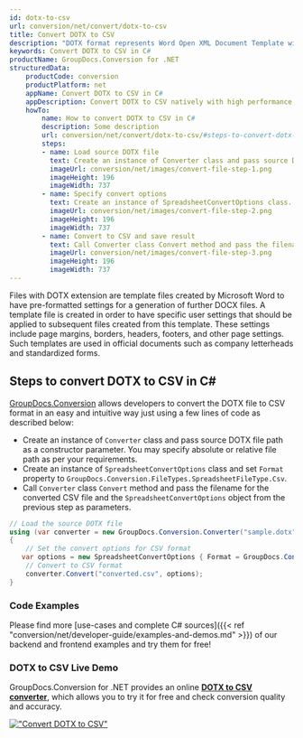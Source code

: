 ```yaml
---
id: dotx-to-csv
url: conversion/net/convert/dotx-to-csv
title: Convert DOTX to CSV
description: "DOTX format represents Word Open XML Document Template with .dotx extension. Learn how to convert DOTX to CSV file programmatically in C# language using GroupDocs.Conversion for .NET library."
keywords: Convert DOTX to CSV in C#
productName: GroupDocs.Conversion for .NET
structuredData:
    productCode: conversion
    productPlatform: net
    appName: Convert DOTX to CSV in C#
    appDescription: Convert DOTX to CSV natively with high performance using C# language and server side GroupDocs.Conversion for .NET APIs, without the use of any software like Microsoft or Open Office.
    howTo:
        name: How to convert DOTX to CSV in C# 
        description: Some description
        url: conversion/net/convert/dotx-to-csv/#steps-to-convert-dotx-to-csv-in-c
        steps:
        - name: Load source DOTX file 
          text: Create an instance of Converter class and pass source DOTX file path as a constructor parameter. You may specify absolute or relative file path as per your requirements. 
          imageUrl: conversion/net/images/convert-file-step-1.png
          imageHeight: 196
          imageWidth: 737
        - name: Specify convert options 
          text: Create an instance of SpreadsheetConvertOptions class.
          imageUrl: conversion/net/images/convert-file-step-2.png
          imageHeight: 196
          imageWidth: 737
        - name: Convert to CSV and save result 
          text: Call Converter class Convert method and pass the filename for the converted HTML file and the SpreadsheetConvertOptions object from the previous step as parameters.
          imageUrl: conversion/net/images/convert-file-step-3.png
          imageHeight: 196
          imageWidth: 737
---
```


Files with DOTX extension are template files created by Microsoft Word to have pre-formatted settings for a generation of further DOCX files. A template file is created in order to have specific user settings that should be applied to subsequent files created from this template. These settings include page margins, borders, headers, footers, and other page settings. Such templates are used in official documents such as company letterheads and standardized forms.

## Steps to convert DOTX to CSV in C#

[GroupDocs.Conversion](https://products.groupdocs.com/conversion/net) allows developers to convert the DOTX file to CSV format in an easy and intuitive way just using a few lines of code as described below:

* Create an instance of `Converter` class and pass source DOTX file path as a constructor parameter. You may specify absolute or relative file path as per your requirements. 
* Create an instance of `SpreadsheetConvertOptions` class and set `Format` property to `GroupDocs.Conversion.FileTypes.SpreadsheetFileType.Csv`.
* Call `Converter` class `Convert` method and pass the filename for the converted CSV file and the `SpreadsheetConvertOptions` object from the previous step as parameters.

```csharp
// Load the source DOTX file
using (var converter = new GroupDocs.Conversion.Converter("sample.dotx"))
{
    // Set the convert options for CSV format
   var options = new SpreadsheetConvertOptions { Format = GroupDocs.Conversion.FileTypes.SpreadsheetFileType.Csv };
    // Convert to CSV format
    converter.Convert("converted.csv", options);
}
```

### Code Examples

Please find more [use-cases and complete C# sources]({{< ref "conversion/net/developer-guide/examples-and-demos.md" >}}) of our backend and frontend examples and try them for free!

### DOTX to CSV Live Demo

GroupDocs.Conversion for .NET provides an online [**DOTX to CSV converter**](https://products.groupdocs.app/conversion/dotx-to-csv), which allows you to try it for free and check conversion quality and accuracy.

[!["Convert DOTX to CSV"](conversion/net/images/convert-to-csv/convert-dotx-to-csv.png)](https://products.groupdocs.app/conversion/dotx-to-csv)